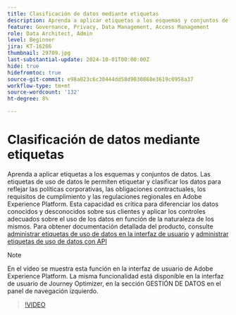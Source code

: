 ```yaml
---
title: Clasificación de datos mediante etiquetas
description: Aprenda a aplicar etiquetas a los esquemas y conjuntos de datos.
feature: Governance, Privacy, Data Management, Access Management
role: Data Architect, Admin
level: Beginner
jira: KT-16266
thumbnail: 29709.jpg
last-substantial-update: 2024-10-01T00:00:00Z
hide: true
hidefromtoc: true
source-git-commit: e98a023c6c30444dd58d9030868e3619c0958a37
workflow-type: tm+mt
source-wordcount: '132'
ht-degree: 8%

---
```


# Clasificación de datos mediante etiquetas

Aprenda a aplicar etiquetas a los esquemas y conjuntos de datos. Las etiquetas de uso de datos le permiten etiquetar y clasificar los datos para reflejar las políticas corporativas, las obligaciones contractuales, los requisitos de cumplimiento y las regulaciones regionales en Adobe Experience Platform. Esta capacidad es crítica para diferenciar los datos conocidos y desconocidos sobre sus clientes y aplicar los controles adecuados sobre el uso de los datos en función de la naturaleza de los mismos. Para obtener documentación detallada del producto, consulte [administrar etiquetas de uso de datos en la interfaz de usuario](https://experienceleague.adobe.com/docs/experience-platform/data-governance/labels/user-guide.html?lang=es) y [administrar etiquetas de uso de datos con API](https://experienceleague.adobe.com/docs/experience-platform/data-governance/labels/dataset-api.html)

>[!NOTE]
>
>En el vídeo se muestra esta función en la interfaz de usuario de Adobe Experience Platform. La misma funcionalidad está disponible en la interfaz de usuario de Journey Optimizer, en la sección GESTIÓN DE DATOS en el panel de navegación izquierdo.

>[!VIDEO](https://video.tv.adobe.com/v/29709?learn=on)
